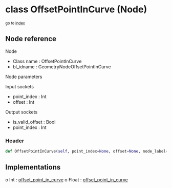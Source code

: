 # class OffsetPointInCurve (Node)

<sub>go to [index](/docs/index.md)</sub>

## Node reference

Node
 - Class name : OffsetPointInCurve
 - bl_idname : GeometryNodeOffsetPointInCurve

Node parameters

Input sockets
 - point_index : Int
 - offset : Int

Output sockets
 - is_valid_offset : Bool
 - point_index : Int

### Header

``` python
def OffsetPointInCurve(self, point_index=None, offset=None, node_label=None, node_color=None):
```

## Implementations

o Int : [offset_point_in_curve](/docs/GeoNodes_classes/Int.md#offset_point_in_curve) 
o Float : [offset_point_in_curve](/docs/GeoNodes_classes/Float.md#offset_point_in_curve) 

